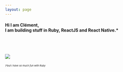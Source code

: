 ```yaml
---
layout: page
---
```


<script async src="https://www.googletagmanager.com/gtag/js?id=UA-90123342-2"></script>
<script>
  window.dataLayer = window.dataLayer || [];
  function gtag(){dataLayer.push(arguments);}
  gtag('js', new Date());

  gtag('config', 'UA-90123342-2');
</script>
<h4 class='title-sub'>
Hi I am Clément,<br>
I am building stuff in Ruby, ReactJS and React Native.*<br><br>
</h4>
<br>
<br>
<div class='wrapper-img'>
  <a href="/"><img class="profile-avatar" src="https://images3.memedroid.com/images/UPLOADED476/5bbf05e164649.jpeg" /></a>
</div>
<br>
<em style="font-size: 8px">\*but I have so much fun with Ruby<em>
